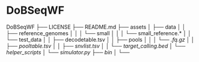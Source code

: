 # DoBSeqWF

DoBSeqWF
├── LICENSE
├── README.md
├── assets
│   ├── data
│   │   ├── reference_genomes
│   │   │   └── small
│   │   │       └── small_reference.*
│   │   └── test_data
│   │       ├── decodetable.tsv
│   │       ├── pools
│   │       │   └── *.fq.gz
│   │       ├── pooltable.tsv
│   │       ├── snvlist.tsv
│   │       └── target_calling.bed
│   └── helper_scripts
│       └── simulator.py
├── bin
│   └── <script>.*
├── conf
│   └── profiles.config
├── envs
│   └── <name>/
│       └── environment.yaml
├── main.nf
├── modules/
│   └── <module>.nf
└── nextflow.config